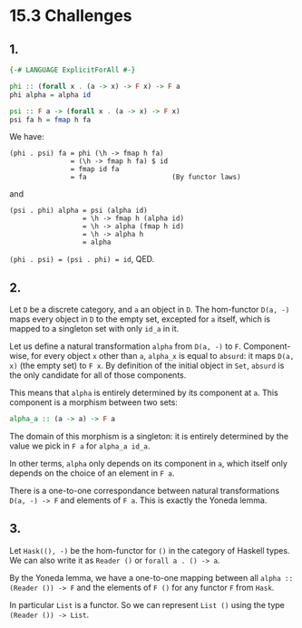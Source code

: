 # 15.3 Challenges

## 1.
```Haskell
{-# LANGUAGE ExplicitForAll #-}

phi :: (forall x . (a -> x) -> F x) -> F a
phi alpha = alpha id

psi :: F a -> (forall x . (a -> x) -> F x)
psi fa h = fmap h fa
```

We have:

```
(phi . psi) fa = phi (\h -> fmap h fa)
               = (\h -> fmap h fa) $ id
               = fmap id fa
               = fa                     (By functor laws)
```

and

```
(psi . phi) alpha = psi (alpha id)
                  = \h -> fmap h (alpha id)
                  = \h -> alpha (fmap h id)
                  = \h -> alpha h
                  = alpha
```

`(phi . psi) = (psi . phi) = id`, QED.

## 2.

Let `D` be a discrete category, and `a` an object in `D`.
The hom-functor `D(a, -)` maps every object in `D` to the empty set, excepted for `a` itself, which is mapped to a singleton set with only `id_a` in it.

Let us define a natural transformation `alpha` from `D(a, -)` to `F`.
Component-wise, for every object `x` other than `a`, `alpha_x` is equal to `absurd`: it maps `D(a, x)` (the empty set) to `F x`.
By definition of the initial object in `Set`, `absurd` is the only candidate for all of those components.

This means that `alpha` is entirely determined by its component at `a`.
This component is a morphism between two sets:

```Haskell
alpha_a :: (a -> a) -> F a
```

The domain of this morphism is a singleton:  it is entirely determined by the value we pick in `F a` for `alpha_a id_a`.

In other terms, `alpha` only depends on its component in `a`, which itself only depends on the choice of an element in `F a`.

There is a one-to-one correspondance between natural transformations `D(a, -) -> F` and elements of `F a`.
This is exactly the Yoneda lemma.

## 3.

Let `Hask((), -)` be the hom-functor for `()` in the category of Haskell types.
We can also write it as `Reader ()` or `forall a . () -> a`.

By the Yoneda lemma, we have a one-to-one mapping between all `alpha :: (Reader ()) -> F` and the elements of `F ()` for any functor `F` from `Hask`.

In particular `List` is a functor. So we can represent `List ()` using the type `(Reader ()) -> List`.

